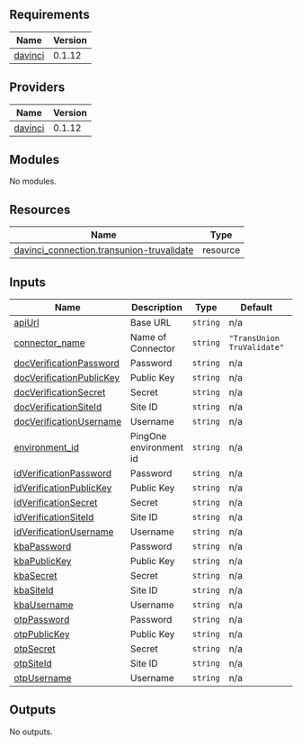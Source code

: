 <!-- BEGIN_TF_DOCS -->
## Requirements

| Name | Version |
|------|---------|
| <a name="requirement_davinci"></a> [davinci](#requirement\_davinci) | 0.1.12 |

## Providers

| Name | Version |
|------|---------|
| <a name="provider_davinci"></a> [davinci](#provider\_davinci) | 0.1.12 |

## Modules

No modules.

## Resources

| Name | Type |
|------|------|
| [davinci_connection.transunion-truvalidate](https://registry.terraform.io/providers/pingidentity/davinci/0.1.12/docs/resources/connection) | resource |

## Inputs

| Name | Description | Type | Default | Required |
|------|-------------|------|---------|:--------:|
| <a name="input_apiUrl"></a> [apiUrl](#input\_apiUrl) | Base URL | `string` | n/a | yes |
| <a name="input_connector_name"></a> [connector\_name](#input\_connector\_name) | Name of Connector | `string` | `"TransUnion TruValidate"` | no |
| <a name="input_docVerificationPassword"></a> [docVerificationPassword](#input\_docVerificationPassword) | Password | `string` | n/a | yes |
| <a name="input_docVerificationPublicKey"></a> [docVerificationPublicKey](#input\_docVerificationPublicKey) | Public Key | `string` | n/a | yes |
| <a name="input_docVerificationSecret"></a> [docVerificationSecret](#input\_docVerificationSecret) | Secret | `string` | n/a | yes |
| <a name="input_docVerificationSiteId"></a> [docVerificationSiteId](#input\_docVerificationSiteId) | Site ID | `string` | n/a | yes |
| <a name="input_docVerificationUsername"></a> [docVerificationUsername](#input\_docVerificationUsername) | Username | `string` | n/a | yes |
| <a name="input_environment_id"></a> [environment\_id](#input\_environment\_id) | PingOne environment id | `string` | n/a | yes |
| <a name="input_idVerificationPassword"></a> [idVerificationPassword](#input\_idVerificationPassword) | Password | `string` | n/a | yes |
| <a name="input_idVerificationPublicKey"></a> [idVerificationPublicKey](#input\_idVerificationPublicKey) | Public Key | `string` | n/a | yes |
| <a name="input_idVerificationSecret"></a> [idVerificationSecret](#input\_idVerificationSecret) | Secret | `string` | n/a | yes |
| <a name="input_idVerificationSiteId"></a> [idVerificationSiteId](#input\_idVerificationSiteId) | Site ID | `string` | n/a | yes |
| <a name="input_idVerificationUsername"></a> [idVerificationUsername](#input\_idVerificationUsername) | Username | `string` | n/a | yes |
| <a name="input_kbaPassword"></a> [kbaPassword](#input\_kbaPassword) | Password | `string` | n/a | yes |
| <a name="input_kbaPublicKey"></a> [kbaPublicKey](#input\_kbaPublicKey) | Public Key | `string` | n/a | yes |
| <a name="input_kbaSecret"></a> [kbaSecret](#input\_kbaSecret) | Secret | `string` | n/a | yes |
| <a name="input_kbaSiteId"></a> [kbaSiteId](#input\_kbaSiteId) | Site ID | `string` | n/a | yes |
| <a name="input_kbaUsername"></a> [kbaUsername](#input\_kbaUsername) | Username | `string` | n/a | yes |
| <a name="input_otpPassword"></a> [otpPassword](#input\_otpPassword) | Password | `string` | n/a | yes |
| <a name="input_otpPublicKey"></a> [otpPublicKey](#input\_otpPublicKey) | Public Key | `string` | n/a | yes |
| <a name="input_otpSecret"></a> [otpSecret](#input\_otpSecret) | Secret | `string` | n/a | yes |
| <a name="input_otpSiteId"></a> [otpSiteId](#input\_otpSiteId) | Site ID | `string` | n/a | yes |
| <a name="input_otpUsername"></a> [otpUsername](#input\_otpUsername) | Username | `string` | n/a | yes |

## Outputs

No outputs.
<!-- END_TF_DOCS -->